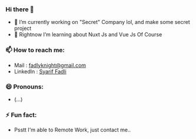 ### Hi there 👋
- 🔭 I’m currently working on "Secret" Company lol, and make some secret project
- 🌱 Rightnow I’m learning about Nuxt Js and Vue Js Of Course

### 📫 How to reach me: 
- Mail : <a href="mailto:fadlyknight@gmail.com">fadlyknight@gmail.com</a>
- LinkedIn : <a href="https://www.linkedin.com/in/syarif-fadli-51a32b194/" target="_blank">Syarif Fadli</a>

### 😄 Pronouns:
- (...)

### ⚡ Fun fact: 
- Psstt I'm able to Remote Work, just contact me.. 

<!--
**FadlyKnight/fadlyknight** is a ✨ _special_ ✨ repository because its `README.md` (this file) appears on your GitHub profile.

Here are some ideas to get you started:

- 🔭 I’m currently working on ...
- 🌱 I’m currently learning ...
- 👯 I’m looking to collaborate on ...
- 🤔 I’m looking for help with ...
- 💬 Ask me about ...
- 📫 How to reach me: ...
- 😄 Pronouns: ...
- ⚡ Fun fact: ...
-->
